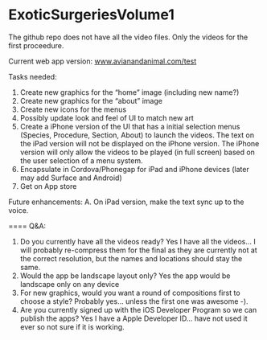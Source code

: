 ExoticSurgeriesVolume1
======================
The github repo does not have all the video files. Only the videos for the first proceedure.

Current web app version: www.avianandanimal.com/test

Tasks needed:
1. Create new graphics for the “home” image (including new name?)
2. Create new graphics for the “about” image
3. Create new icons for the menus
4. Possibly update look and feel of UI to match new art
5. Create a iPhone version of the UI that has a initial selection menus (Species, Procedure, Section, About) to launch the videos.  The text on the iPad version will not be displayed on the iPhone version.  The iPhone version will only allow the videos to be played (in full screen) based on the user selection of a menu system.
6. Encapsulate in Cordova/Phonegap for iPad and iPhone devices (later may add Surface and Android)
7. Get on App store

Future enhancements:
A. On iPad version, make the text sync up to the voice.

====
Q&A:
1.	Do you currently have all the videos ready?  Yes I have all the videos... I will probably re-compress them for the final as they are currently not at the correct resolution, but the names and locations should stay the same.
2.	Would the app be landscape layout only? Yes the app would be landscape only on any device
3.	For new graphics, would you want a round of compositions first to choose a style? Probably yes... unless the first one was awesome -).
4.	Are you currently signed up with the iOS Developer Program so we can publish the apps? Yes I have a Apple Developer ID... have not used it ever so not sure if it is working.
